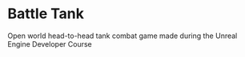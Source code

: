# Battle Tank
Open world head-to-head tank combat game made during the Unreal Engine Developer Course
